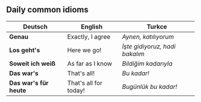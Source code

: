 ## Daily common idioms

Deutsch | English | Turkce
--- | --- | ---
**Genau** | Exactly, I agree | _Aynen, katılıyorum_
**Los geht's** | Here we go! | _İşte gidiyoruz, hadi bakalım_
**Soweit ich weiß** | As far as I know | _Bildiğim kadarıyla_
**Das war's** | That's all! | _Bu kadar!_
**Das war's für heute** | That's all for today! | _Bugünlük bu kadar!_
